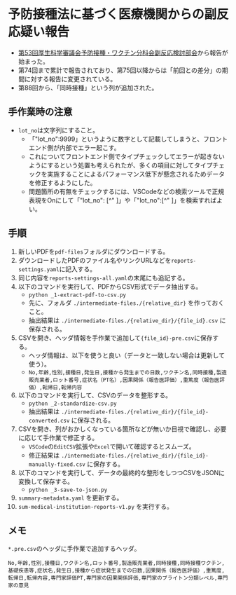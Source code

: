 # 予防接種法に基づく医療機関からの副反応疑い報告

* [第53回厚生科学審議会予防接種・ワクチン分科会副反応検討部会](https://www.mhlw.go.jp/stf/newpage_17208.html)から報告が始まった。
* 第74回まで累計で報告されており、第75回以降からは「前回との差分」の期間に対する報告に変更されている。
* 第88回から、「同時接種」という列が追加された。

## 手作業時の注意

* `lot_no`は文字列にすること。
  * 「"lot_no":9999」というように数字として記載してしまうと、フロントエンド側が内部でエラー起こす。
  * これについてフロントエンド側でタイプチェックしてエラーが起きないようにするという処置も考えられたが、多くの項目に対してタイプチェックを実施することによるパフォーマンス低下が懸念されるためデータを修正するようにした。
  * 問題箇所の有無をチェックするには、VSCodeなどの検索ツールで正規表現をOnにして「"lot_no": [^" ]」や「"lot_no":[^" ]」を検索すればよい。

## 手順

1. 新しいPDFを`pdf-files`フォルダにダウンロードする。
1. ダウンロードしたPDFのファイル名やリンクURLなどを`reports-settings.yaml`に記入する。
1. 同じ内容を`reports-settings-all.yaml`の末尾にも追記する。
1. 以下のコマンドを実行して、PDFからCSV形式でデータ抽出する。
    * `python _1-extract-pdf-to-csv.py`
    * 先に、フォルダ `./intermediate-files./{relative_dir}` を作っておくこと。
    * 抽出結果は `./intermediate-files./{relative_dir}/{file_id}.csv` に保存される。
1. CSVを開き、ヘッダ情報を手作業で追加して`{file_id}-pre.csv`に保存する。
    * ヘッダ情報は、以下を使うと良い（データと一致しない場合は更新して使う）。
    * `No,年齢,性別,接種日,発生日,接種から発生までの日数,ワクチン名,同時接種,製造販売業者,ロット番号,症状名（PT名）,因果関係（報告医評価）,重篤度（報告医評価）,転帰日,転帰内容`
1. 以下のコマンドを実行して、CSVのデータを整形する。
    * `python _2-standardize-csv.py`
    * 抽出結果は `./intermediate-files./{relative_dir}/{file_id}-converted.csv` に保存される。
1. CSVを開き、列がおかしくなっている箇所などが無いか目視で確認し、必要に応じて手作業で修正する。
    * `VSCode`の`EditCSV`拡張や`Excel`で開いて確認するとスムーズ。
    * 修正結果は `./intermediate-files./{relative_dir}/{file_id}-manually-fixed.csv` に保存する。
1. 以下のコマンドを実行して、データの最終的な整形をしつつCSVをJSONに変換して保存する。
    * `python _3-save-to-json.py`
1. `summary-metadata.yaml` を更新する。
1. `sum-medical-institution-reports-v1.py` を実行する。

## メモ

`*.pre.csv`のヘッダに手作業で追加するヘッダ。

```csv
No,年齢,性別,接種日,ワクチン名,ロット番号,製造販売業者,同時接種,同時接種ワクチン,基礎疾患等,症状名,発生日,接種から症状発生までの日数,因果関係（報告医評価）,重篤度,転帰日,転帰内容,専門家評価PT,専門家の因果関係評価,専門家のブライトン分類レベル,専門家の意見
```
